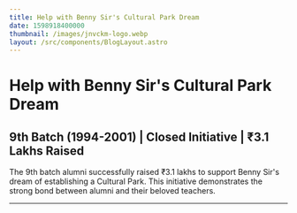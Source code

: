 ```yaml
---
title: Help with Benny Sir's Cultural Park Dream
date: 1598918400000
thumbnail: /images/jnvckm-logo.webp
layout: /src/components/BlogLayout.astro
---
```

# Help with Benny Sir's Cultural Park Dream

## 9th Batch (1994-2001) | Closed Initiative | ₹3.1 Lakhs Raised

The 9th batch alumni successfully raised ₹3.1 lakhs to support Benny Sir's dream of establishing a Cultural Park. This initiative demonstrates the strong bond between alumni and their beloved teachers.

---

